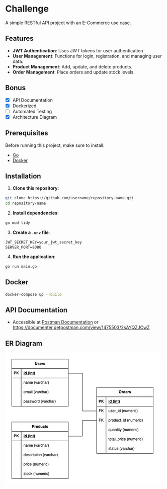 
# Challenge

A simple RESTful API project with an E-Commerce use case.

## Features

- **JWT Authentication**: Uses JWT tokens for user authentication.
- **User Management**: Functions for login, registration, and managing user data.
- **Product Management**: Add, update, and delete products.
- **Order Management**: Place orders and update stock levels.

## Bonus

- [x] API Documentation
- [x] Dockerized
- [ ] Automated Testing
- [x] Architecture Diagram

## Prerequisites

Before running this project, make sure to install:

- [Go](https://golang.org/dl/)
- [Docker](https://docker.com/)
<!-- - [PostgreSQL](https://www.postgresql.org/download/) or other databases (depending on `.env` configuration) -->

## Installation

1. **Clone this repository**:

```bash
git clone https://github.com/username/repository-name.git
cd repository-name
```

2. **Install dependencies**:
```bash
go mod tidy
```

3. **Create a `.env` file**:
```env
JWT_SECRET_KEY=your_jwt_secret_key
SERVER_PORT=8080
```

4. **Run the application**:
```bash
go run main.go
```

## Docker

```bash
docker-compose up --build
```

## API Documentation

- Accessible at [Postman Documentation](https://documenter.getpostman.com/view/1475503/2sAYQZJCwZ) or https://documenter.getpostman.com/view/1475503/2sAYQZJCwZ

## ER Diagram

![Diagram](diagram.drawio.png)
